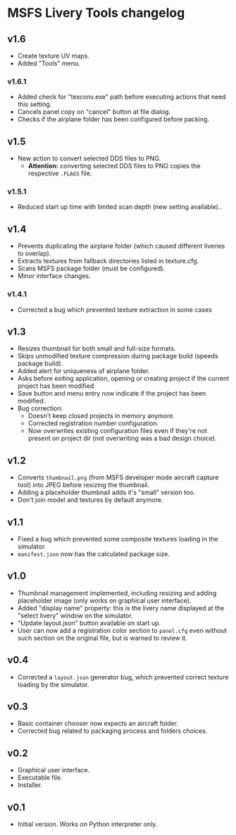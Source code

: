 # MSFS Livery Tools changelog

## v1.6

* Create texture UV maps.
* Added "Tools" menu.

### v1.6.1

* Added check for "texconv.exe" path before executing actions that need this setting.
* Cancels panel copy on "cancel" button at file dialog.
* Checks if the airplane folder has been configured before packing.

## v1.5

* New action to convert selected DDS files to PNG.
  * **Attention:** converting selected DDS files to PNG copies the respective `.FLAGS`
  file.

### v1.5.1

* Reduced start up time with limited scan depth (new setting available)..

## v1.4

* Prevents duplicating the airplane folder (which caused different liveries to overlap).
* Extracts textures from fallback directories listed in texture.cfg.
* Scans MSFS package folder (must be configured).
* Minor interface changes.

### v1.4.1

* Corrected a bug which prevented texture extraction in some cases

## v1.3

* Resizes thumbnail for both small and full-size formats.
* Skips unmodified texture compression during package build (speeds package build).
* Added alert for uniqueness of airplane folder.
* Asks before exiting application, opening or creating project if the current project has been modified.
* Save button and menu entry now indicate if the project has been modified.
* Bug correction:
  * Doesn't keep closed projects in memory anymore.
  * Corrected registration number configuration.
  * Now overwrites existing configuration files even if they're not present on project dir (not overwriting was a bad design choice).

## v1.2

* Converts `thumbnail.png` (from MSFS developer mode aircraft capture tool) into JPEG before resizing
the thumbnail.
* Adding a placeholder thumbnail adds it's "small" version too.
* Don't join model and textures by default anymore.

## v1.1

* Fixed a bug which prevented some composite textures loading in the simulator.
* `manifest.json` now has the calculated package size.

## v1.0

* Thumbnail management implemented, including resizing and adding placeholder image (only works on graphical user interface).
* Added "display name" property: this is the livery name displayed at the "select livery" window on the
simulator.
* "Update layout.json" button available on start up.
* User can now add a registration color section to `panel.cfg` even without such section on the
original file, but is warned to review it.

## v0.4

* Corrected a `layout.json` generator bug, which prevented correct texture loading by the simulator.

## v0.3

* Basic container chooser now expects an aircraft folder.
* Corrected bug related to packaging process and folders choices.

## v0.2

* Graphical user interface.
* Executable file.
* Installer.

## v0.1

* Initial version. Works on Python interpreter only.
